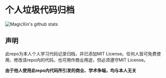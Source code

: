 # <b>个人垃圾代码归档</b>
![MagicXin's github stats](https://github-readme-stats.vercel.app/api?username=Magic-Xin)
## 声明

此repo为本人个人学习代码记录归档，并已添加MIT License。任何人皆可免费使用、修改该repo内的代码，也可用作商业用途，但必须遵守MIT License。

<b>由于他人使用此repo内代码所引发的商业、学术争端，均与本人无关</b>
